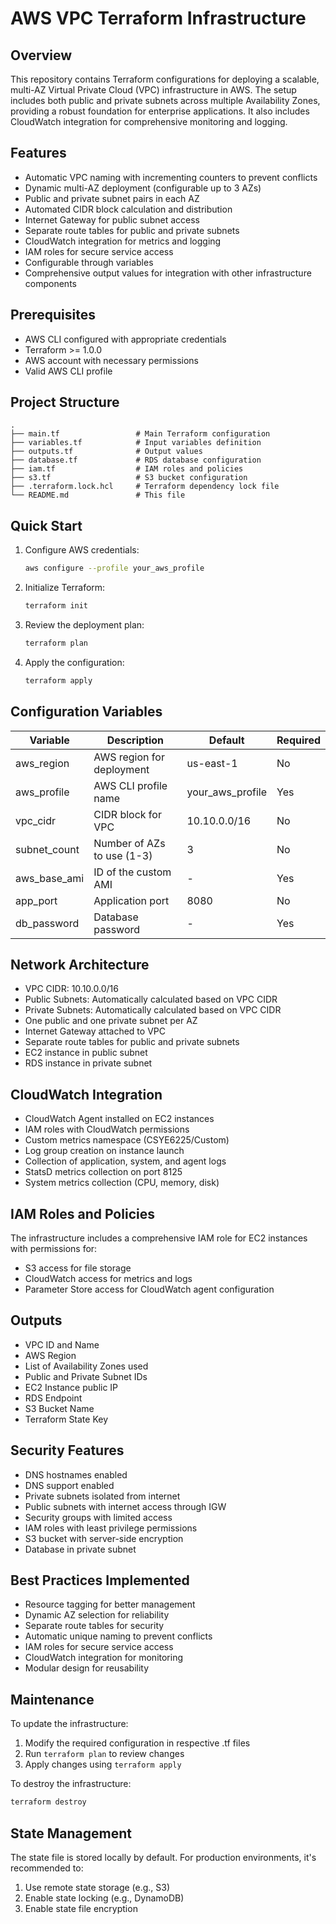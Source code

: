 # AWS VPC Terraform Infrastructure

## Overview
This repository contains Terraform configurations for deploying a scalable, multi-AZ Virtual Private Cloud (VPC) infrastructure in AWS. The setup includes both public and private subnets across multiple Availability Zones, providing a robust foundation for enterprise applications. It also includes CloudWatch integration for comprehensive monitoring and logging.

## Features
- Automatic VPC naming with incrementing counters to prevent conflicts
- Dynamic multi-AZ deployment (configurable up to 3 AZs)
- Public and private subnet pairs in each AZ
- Automated CIDR block calculation and distribution
- Internet Gateway for public subnet access
- Separate route tables for public and private subnets
- CloudWatch integration for metrics and logging
- IAM roles for secure service access
- Configurable through variables
- Comprehensive output values for integration with other infrastructure components

## Prerequisites
- AWS CLI configured with appropriate credentials
- Terraform >= 1.0.0
- AWS account with necessary permissions
- Valid AWS CLI profile

## Project Structure
```
.
├── main.tf                 # Main Terraform configuration
├── variables.tf            # Input variables definition
├── outputs.tf              # Output values
├── database.tf             # RDS database configuration
├── iam.tf                  # IAM roles and policies
├── s3.tf                   # S3 bucket configuration
├── .terraform.lock.hcl     # Terraform dependency lock file
└── README.md               # This file
```

## Quick Start
1. Configure AWS credentials:
   ```bash
   aws configure --profile your_aws_profile
   ```

2. Initialize Terraform:
   ```bash
   terraform init
   ```

3. Review the deployment plan:
   ```bash
   terraform plan
   ```

4. Apply the configuration:
   ```bash
   terraform apply
   ```

## Configuration Variables

| Variable | Description | Default | Required |
|----------|-------------|---------|----------|
| aws_region | AWS region for deployment | us-east-1 | No |
| aws_profile | AWS CLI profile name | your_aws_profile | Yes |
| vpc_cidr | CIDR block for VPC | 10.10.0.0/16 | No |
| subnet_count | Number of AZs to use (1-3) | 3 | No |
| aws_base_ami | ID of the custom AMI | - | Yes |
| app_port | Application port | 8080 | No |
| db_password | Database password | - | Yes |

## Network Architecture
- VPC CIDR: 10.10.0.0/16
- Public Subnets: Automatically calculated based on VPC CIDR
- Private Subnets: Automatically calculated based on VPC CIDR
- One public and one private subnet per AZ
- Internet Gateway attached to VPC
- Separate route tables for public and private subnets
- EC2 instance in public subnet
- RDS instance in private subnet

## CloudWatch Integration
- CloudWatch Agent installed on EC2 instances
- IAM roles with CloudWatch permissions
- Custom metrics namespace (CSYE6225/Custom)
- Log group creation on instance launch
- Collection of application, system, and agent logs
- StatsD metrics collection on port 8125
- System metrics collection (CPU, memory, disk)

## IAM Roles and Policies
The infrastructure includes a comprehensive IAM role for EC2 instances with permissions for:
- S3 access for file storage
- CloudWatch access for metrics and logs
- Parameter Store access for CloudWatch agent configuration

## Outputs
- VPC ID and Name
- AWS Region
- List of Availability Zones used
- Public and Private Subnet IDs
- EC2 Instance public IP
- RDS Endpoint
- S3 Bucket Name
- Terraform State Key

## Security Features
- DNS hostnames enabled
- DNS support enabled
- Private subnets isolated from internet
- Public subnets with internet access through IGW
- Security groups with limited access
- IAM roles with least privilege permissions
- S3 bucket with server-side encryption
- Database in private subnet

## Best Practices Implemented
- Resource tagging for better management
- Dynamic AZ selection for reliability
- Separate route tables for security
- Automatic unique naming to prevent conflicts
- IAM roles for secure service access
- CloudWatch integration for monitoring
- Modular design for reusability

## Maintenance
To update the infrastructure:
1. Modify the required configuration in respective .tf files
2. Run `terraform plan` to review changes
3. Apply changes using `terraform apply`

To destroy the infrastructure:
```bash
terraform destroy
```

## State Management
The state file is stored locally by default. For production environments, it's recommended to:
1. Use remote state storage (e.g., S3)
2. Enable state locking (e.g., DynamoDB)
3. Enable state file encryption

